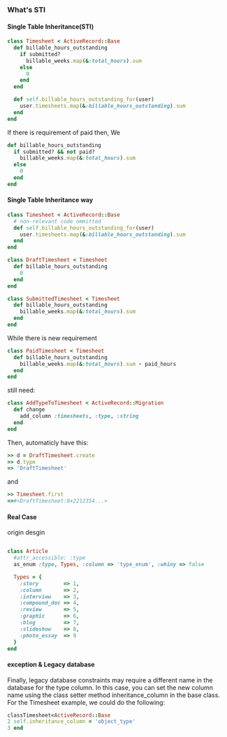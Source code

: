 ### What's STI





#### Single Table Inheritance(STI)
```ruby
class Timesheet < ActiveRecord::Base
  def billable_hours_outstanding
    if submitted?
      billable_weeks.map(&:total_hours).sum
    else
      0
    end
  end

  def self.billable_hours_outstanding_for(user) 
    user.timesheets.map(&:billable_hours_outstanding).sum
  end 
end
```

If there is requirement of paid then, We 

```ruby
def billable_hours_outstanding
  if submitted? && not paid?
    billable_weeks.map(&:total_hours).sum
  else
    0
  end
end
```
#### Single Table Inheritance way

```ruby
class Timesheet < ActiveRecord::Base 
  # non-relevant code ommitted
  def self.billable_hours_outstanding_for(user)   
    user.timesheets.map(&:billable_hours_outstanding).sum
  end 
end

class DraftTimesheet < Timesheet
  def billable_hours_outstanding
    0
  end
end

class SubmittedTimesheet < Timesheet
  def billable_hours_outstanding
    billable_weeks.map(&:total_hours).sum
  end
end
```

While there is new requirement

```ruby
class PaidTimesheet < Timesheet 
  def billable_hours_outstanding
    billable_weeks.map(&:total_hours).sum - paid_hours 
  end
end
```

still need:

```ruby
class AddTypeToTimesheet < ActiveRecord::Migration 
  def change
    add_column :timesheets, :type, :string 
  end
end
```

Then, automaticly have this:

```ruby
>> d = DraftTimesheet.create
>> d.type 
=> 'DraftTimesheet'
```

and

```ruby
>> Timesheet.first
=>#<DraftTimesheet:0x2212354...>
```

#### Real Case

origin desgin

```ruby

class Article
  #attr_accessible: :type
  as_enum :type, Types, :column => 'type_enum', :whiny => false

  Types = {
    :story        => 1,
    :column       => 2,
    :interview    => 3,
    :compound_doc => 4,
    :review       => 5,
    :graphic      => 6,
    :blog         => 7,
    :slideshow    => 8,
    :photo_essay  => 9
  }
end  
```

#### exception & Legacy database
Finally, legacy database constraints may require a different name in the database for the type column. In this case, you can set the new column name using the class setter method inheritance_column in the base class. For the Timesheet example, we could do the following:

```ruby
classTimesheet<ActiveRecord::Base
2 self.inheritance_column = 'object_type'
3 end
```

